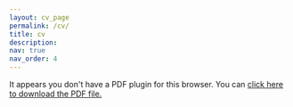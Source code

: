 ```yaml
---
layout: cv_page
permalink: /cv/
title: cv
description:
nav: true
nav_order: 4
---
```


<div class="row">
    <div class="col-sm mt-3 mt-md-0">
        <object data="{{ '/assets/pdf/CV_YangdongLiu.pdf' | relative_url }}" type="application/pdf" width="100%" height="800px">
            <p>It appears you don't have a PDF plugin for this browser. You can 
            <a href="{{ '/assets/pdf/CV_YangdongLiu.pdf' | relative_url }}">click here to download the PDF file.</a></p>
        </object>
    </div>
</div>

